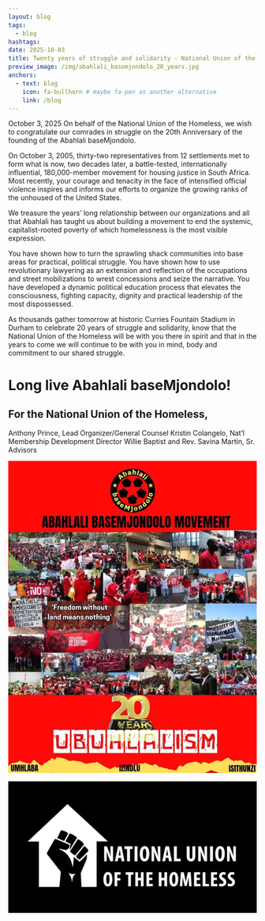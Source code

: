 ```yaml
---
layout: blog
tags:
  - blog
hashtags:
date: 2025-10-03
title: Twenty years of struggle and solidarity - National Union of the Homeless Congratulates Abahlali baseMjondolo (Shack Dwellers Movement)     
preview_image: /img/abahlali_basemjondolo_20_years.jpg
anchors:
  - text: blog
    icon: fa-bullhorn # maybe fa-pen as another alternative
    link: /blog
---
```

October 3, 2025
On behalf of the National Union of the Homeless, we wish to congratulate our comrades 
in struggle on the 20th Anniversary of the founding of the Abahlali baseMjondolo.  
 
On October 3, 2005, thirty-two representatives from 12 settlements met to form what is 
now, two decades later, a battle-tested, internationally influential, 180,000-member movement 
for housing justice in South Africa. Most recently, your courage and tenacity in the face of 
intensified official violence inspires and informs our efforts to organize the growing ranks of the 
unhoused of the United States.  
 
We treasure the years’ long relationship between our organizations and all that Abahlali 
has taught us about building a movement to end the systemic, capitalist-rooted poverty of which 
homelessness is the most visible expression.  
 
You have shown how to turn the sprawling shack communities into base areas for 
practical, political struggle. You have shown how to use revolutionary lawyering as an 
extension and reflection of the occupations and street mobilizations to wrest concessions and 
seize the narrative. You have developed a dynamic political education process that elevates the 
consciousness, fighting capacity, dignity and practical leadership of the most dispossessed.  
 
As thousands gather tomorrow at historic Curries Fountain Stadium in Durham to 
celebrate 20 years of struggle and solidarity, know that the National Union of the Homeless will 
be with you there in spirit and that in the years to come we will continue to be with you in mind, 
body and commitment to our shared struggle.

# **Long live Abahlali baseMjondolo!**

## For the National Union of the Homeless,  
Anthony Prince, Lead Organizer/General Counsel 
Kristin Colangelo,  Nat’l Membership Development Director 
Willie Baptist and Rev. Savina Martin, Sr. Advisors

![Abahlali baseMjondolo](/img/abahlali_basemjondolo_20_years.jpg)

![NUH Logo](/img/NUH_logo_Idea.jpeg)



